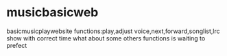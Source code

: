 # musicbasicweb
basicmusicplaywebsite
functions:play,adjust voice,next,forward,songlist,lrc show with correct time
what about some others functions is waiting to prefect
